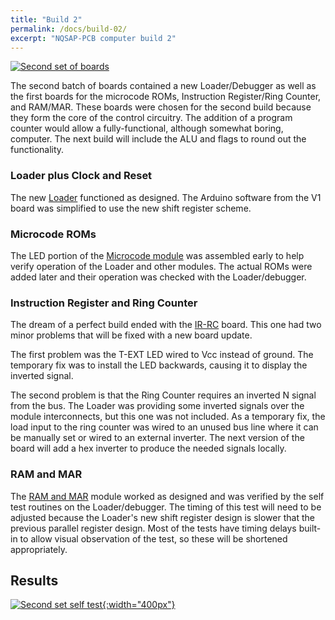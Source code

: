 ```yaml
---
title: "Build 2"
permalink: /docs/build-02/
excerpt: "NQSAP-PCB computer build 2"
---
```


[![Second set of boards](../../assets/images/boards2-500.jpg "Second set of boards")](../../assets/images/boards2.jpg)

The second batch of boards contained a new Loader/Debugger as well as the first boards for
the microcode ROMs, Instruction Register/Ring Counter, and RAM/MAR.  These boards were
chosen for the second build because they form the core of the control circuitry.  The
addition of a program counter would allow a fully-functional, although somewhat boring,
computer. The next build will include the ALU and flags to round out the functionality.

### Loader plus Clock and Reset

The new [Loader](../loader/) functioned as designed.  The Arduino software from the V1
board was simplified to use the new shift register scheme.

### Microcode ROMs

The LED portion of the [Microcode module](../microcode/) was assembled early to help
verify operation of the Loader and other modules.  The actual ROMs were added later and
their operation was checked with the Loader/debugger.

### Instruction Register and Ring Counter

The dream of a perfect build ended with the [IR-RC](../ir-rc/) board.  This one had two minor
problems that will be fixed with a new board update.  

The first problem was the T-EXT LED wired to Vcc instead of ground.  The temporary fix was
to install the LED backwards, causing it to display the inverted signal.

The second problem is that the Ring Counter requires an inverted N signal from the bus.
The Loader was providing some inverted signals over the module interconnects, but this one
was not included.  As a temporary fix, the load input to the ring counter was wired to an
unused bus line where it can be manually set or wired to an external inverter.  The next
version of the board will add a hex inverter to produce the needed signals locally.

### RAM and MAR

The [RAM and MAR](../ram-mar/) module worked as designed and was verified by the self test
routines on the Loader/debugger.  The timing of this test will need to be adjusted because
the Loader's new shift register design is slower that the previous parallel register
design. Most of the tests have timing delays built-in to allow visual observation of the
test, so these will be shortened appropriately.

## Results

[![Second set self test](../../assets/images/build2.gif "second set of boards"){:width="400px"}](../../assets/images/build2.gif)
